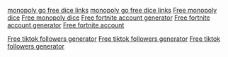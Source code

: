 <a href='https://cubecobra.com/cube/overview/3d5386f7-a6fb-46b3-a782-61c2ccb416d7'>monopoly go free dice links</a>
<a href='https://cubecobra.com/cube/overview/654f06fe-ddf6-4798-be37-cb5c45d794a5'>monopoly go free dice links</a>
<a href='https://cubecobra.com/cube/overview/ee5dd8ac-629c-4fd9-9d1c-7fd7a7274845'>Free monopoly dice</a>
<a href='https://cubecobra.com/cube/overview/d29a0a9d-8948-4412-8fa6-d4f4c787fc65'>Free monopoly dice</a>
<a href='https://forum.woimortal.com/forum/community/discussions/330621-~-new-code~-the-ultimate-guide-to-free-accounts-in-fortnite'>Free fortnite account generator</a>
<a href='https://forum.woimortal.com/forum/community/discussions/330626-new-code~-the-ultimate-guide-to-free-fortnite-account-generator'>Free fortnite account generator</a>
<a href='https://forum.woimortal.com/forum/community/discussions/330627-get-free-free-fortnite-account-%E2%80%93-claim-free-fortnite-account-generator-today'>Free fortnite account </a>

<a href='https://forum.woimortal.com/forum/community/discussions/330526-new-code~-the-ultimate-guide-to-getting-free-tiktok-followers-generator-in-2024'>Free tiktok followers generator</a>
<a href='https://forum.woimortal.com/forum/community/discussions/330529-new-code~-the-ultimate-guide-to-getting-free-tiktok-followers-generator-in-2025'>Free tiktok followers generator</a>
<a href='https://forum.woimortal.com/forum/community/discussions/330530-new-codes-the-ultimate-guide-to-getting-free-tiktok-followers-generator-in-2024'>Free tiktok followers generator</a>

